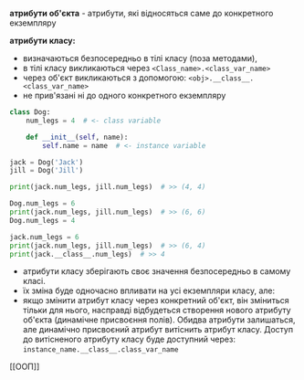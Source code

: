 
**атрибути об'єкта** - атрибути, які відносяться саме до конкретного екземпляру

**атрибути класу:**
- визначаються безпосередньо в тілі класу (поза методами),
- в тілі класу викликаються через `<Class_name>.<class_var_name>`
- через об'єкт викликаються з допомогою:  `<obj>.__class__.<class_var_name>`
- не прив'язані ні до одного конкретного екземпляру

```python
class Dog:
	num_legs = 4  # <- class variable

	def __init__(self, name):
		self.name = name  # <- instance variable

jack = Dog('Jack')
jill = Dog('Jill')

print(jack.num_legs, jill.num_legs)  # >> (4, 4)

Dog.num_legs = 6
print(jack.num_legs, jill.num_legs)  # >> (6, 6)
Dog.num_legs = 4

jack.num_legs = 6
print(jack.num_legs, jill.num_legs)  # >> (6, 4)
print(jack.__class__.num_legs)  # >> 4

```

- атрибути класу зберігають своє значення безпосередньо в самому класі.
- їх зміна буде одночасно впливати на усі екземпляри класу, але:
- якщо змінити атрибут класу через конкретний об'єкт, він зміниться тільки для нього, насправді відбудеться створення нового атрибуту об'єкта (динамічне присвоєння полів). Обидва атрибути залишаться, але динамічно присвоєний атрибут витіснить атрибут класу. Доступ до витісненого атрибуту класу буде доступний через: `instance_name.__class__.class_var_name`

[[ООП]]